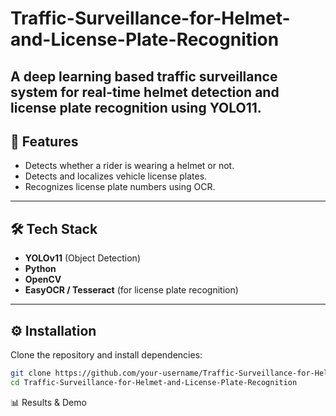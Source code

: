 # Traffic-Surveillance-for-Helmet-and-License-Plate-Recognition
 A deep learning based traffic surveillance system for **real-time helmet detection** and **license plate recognition** using **YOLO11**.
--- 
## 📌 Features
- Detects whether a rider is wearing a helmet or not.
- Detects and localizes vehicle license plates.
- Recognizes license plate numbers using OCR.
---
## 🛠 Tech Stack
- **YOLOv11** (Object Detection)
- **Python**
- **OpenCV**
- **EasyOCR / Tesseract** (for license plate recognition)
---
## ⚙️ Installation
Clone the repository and install dependencies:

```bash
git clone https://github.com/your-username/Traffic-Surveillance-for-Helmet-and-License-Plate-Recognition.git
cd Traffic-Surveillance-for-Helmet-and-License-Plate-Recognition
```
📊 Results & Demo


